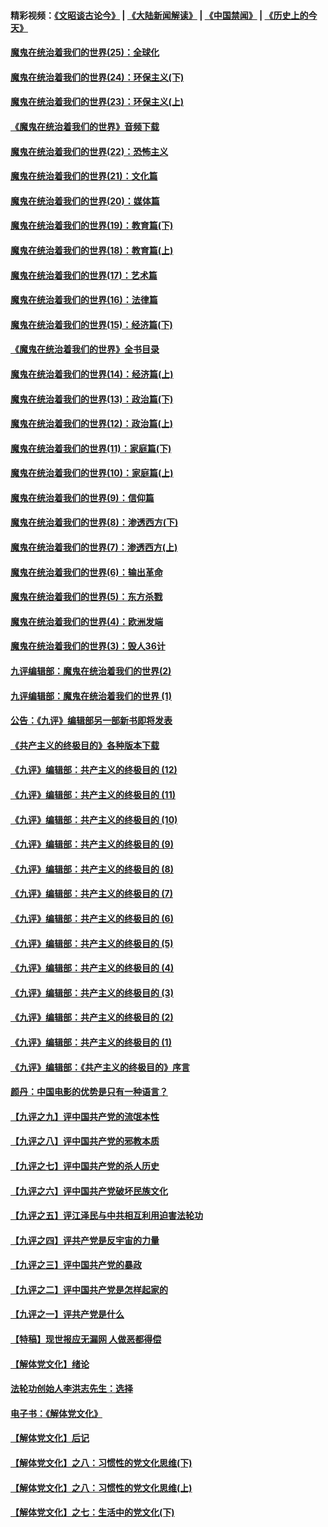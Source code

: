 #### 精彩视频：[《文昭谈古论今》](https://github.com/gfw-breaker/wenzhao/blob/master/README.md?t=11231834) | [《大陆新闻解读》](https://github.com/gfw-breaker/ntdtv-comedy/blob/master/README.md?t=11231834) | [《中国禁闻》](https://github.com/gfw-breaker/ntdtv-news/blob/master/README.md?t=11231834) | [《历史上的今天》](https://github.com/gfw-breaker/today-in-history/blob/master/README.md?t=11231834) 

#### [魔鬼在统治着我们的世界(25)：全球化](../pages/nsc422/n10788205.md?t=11231834) 

#### [魔鬼在统治着我们的世界(24)：环保主义(下)](../pages/nsc422/n10695307.md?t=11231834) 

#### [魔鬼在统治着我们的世界(23)：环保主义(上)](../pages/nsc422/n10688613.md?t=11231834) 

#### [《魔鬼在统治着我们的世界》音频下载](../pages/nsc422/n10635553.md?t=11231834) 

#### [魔鬼在统治着我们的世界(22)：恐怖主义](../pages/nsc422/n10614727.md?t=11231834) 

#### [魔鬼在统治着我们的世界(21)：文化篇](../pages/nsc422/n10597706.md?t=11231834) 

#### [魔鬼在统治着我们的世界(20)：媒体篇](../pages/nsc422/n10586579.md?t=11231834) 

#### [魔鬼在统治着我们的世界(19)：教育篇(下)](../pages/nsc422/n10564808.md?t=11231834) 

#### [魔鬼在统治着我们的世界(18)：教育篇(上)](../pages/nsc422/n10526970.md?t=11231834) 

#### [魔鬼在统治着我们的世界(17)：艺术篇](../pages/nsc422/n10499093.md?t=11231834) 

#### [魔鬼在统治着我们的世界(16)：法律篇](../pages/nsc422/n10485969.md?t=11231834) 

#### [魔鬼在统治着我们的世界(15)：经济篇(下)](../pages/nsc422/n10469975.md?t=11231834) 

#### [《魔鬼在统治着我们的世界》全书目录](../pages/nsc422/n10464261.md?t=11231834) 

#### [魔鬼在统治着我们的世界(14)：经济篇(上)](../pages/nsc422/n10457370.md?t=11231834) 

#### [魔鬼在统治着我们的世界(13)：政治篇(下)](../pages/nsc422/n10448270.md?t=11231834) 

#### [魔鬼在统治着我们的世界(12)：政治篇(上)](../pages/nsc422/n10444576.md?t=11231834) 

#### [魔鬼在统治着我们的世界(11)：家庭篇(下)](../pages/nsc422/n10440961.md?t=11231834) 

#### [魔鬼在统治着我们的世界(10)：家庭篇(上)](../pages/nsc422/n10435448.md?t=11231834) 

#### [魔鬼在统治着我们的世界(9)：信仰篇](../pages/nsc422/n10432159.md?t=11231834) 

#### [魔鬼在统治着我们的世界(8)：渗透西方(下)](../pages/nsc422/n10429603.md?t=11231834) 

#### [魔鬼在统治着我们的世界(7)：渗透西方(上)](../pages/nsc422/n10426013.md?t=11231834) 

#### [魔鬼在统治着我们的世界(6)：输出革命](../pages/nsc422/n10421536.md?t=11231834) 

#### [魔鬼在统治着我们的世界(5)：东方杀戮](../pages/nsc422/n10417707.md?t=11231834) 

#### [魔鬼在统治着我们的世界(4)：欧洲发端](../pages/nsc422/n10414890.md?t=11231834) 

#### [魔鬼在统治着我们的世界(3)：毁人36计](../pages/nsc422/n10411583.md?t=11231834) 

#### [九评编辑部：魔鬼在统治着我们的世界(2)](../pages/nsc422/n10410036.md?t=11231834) 

#### [九评编辑部：魔鬼在统治着我们的世界 (1)](../pages/nsc422/n10406825.md?t=11231834) 

#### [公告：《九评》编辑部另一部新书即将发表](../pages/nsc422/n10405104.md?t=11231834) 

#### [《共产主义的终极目的》各种版本下载](../pages/nsc422/n10022138.md?t=11231834) 

#### [《九评》编辑部：共产主义的终极目的 (12)](../pages/nsc422/n9933272.md?t=11231834) 

#### [《九评》编辑部：共产主义的终极目的 (11)](../pages/nsc422/n9924973.md?t=11231834) 

#### [《九评》编辑部：共产主义的终极目的 (10)](../pages/nsc422/n9920883.md?t=11231834) 

#### [《九评》编辑部：共产主义的终极目的 (9)](../pages/nsc422/n9916363.md?t=11231834) 

#### [《九评》编辑部：共产主义的终极目的 (8)](../pages/nsc422/n9912488.md?t=11231834) 

#### [《九评》编辑部：共产主义的终极目的 (7)](../pages/nsc422/n9901176.md?t=11231834) 

#### [《九评》编辑部：共产主义的终极目的 (6)](../pages/nsc422/n9899359.md?t=11231834) 

#### [《九评》编辑部：共产主义的终极目的 (5)](../pages/nsc422/n9893174.md?t=11231834) 

#### [《九评》编辑部：共产主义的终极目的 (4)](../pages/nsc422/n9891246.md?t=11231834) 

#### [《九评》编辑部：共产主义的终极目的 (3)](../pages/nsc422/n9879879.md?t=11231834) 

#### [《九评》编辑部：共产主义的终极目的 (2)](../pages/nsc422/n9876205.md?t=11231834) 

#### [《九评》编辑部：共产主义的终极目的 (1)](../pages/nsc422/n9865857.md?t=11231834) 

#### [《九评》编辑部：《共产主义的终极目的》序言](../pages/nsc422/n9862666.md?t=11231834) 

#### [颜丹：中国电影的优势是只有一种语言？](../pages/nsc422/n9583062.md?t=11231834) 

#### [【九评之九】评中国共产党的流氓本性](../pages/nsc422/n737542.md?t=11231834) 

#### [【九评之八】评中国共产党的邪教本质](../pages/nsc422/n735942.md?t=11231834) 

#### [【九评之七】评中国共产党的杀人历史](../pages/nsc422/n733806.md?t=11231834) 

#### [【九评之六】评中国共产党破坏民族文化](../pages/nsc422/n731667.md?t=11231834) 

#### [【九评之五】评江泽民与中共相互利用迫害法轮功](../pages/nsc422/n730058.md?t=11231834) 

#### [【九评之四】评共产党是反宇宙的力量](../pages/nsc422/n727814.md?t=11231834) 

#### [【九评之三】评中国共产党的暴政](../pages/nsc422/n725597.md?t=11231834) 

#### [【九评之二】评中国共产党是怎样起家的](../pages/nsc422/n723946.md?t=11231834) 

#### [【九评之一】评共产党是什么](../pages/nsc422/n722529.md?t=11231834) 

#### [【特稿】现世报应无漏网 人做恶都得偿](../pages/nsc422/n4215167.md?t=11231834) 

#### [【解体党文化】绪论](../pages/nsc422/n1449356.md?t=11231834) 

#### [法轮功创始人李洪志先生：选择](../pages/nsc422/n3580738.md?t=11231834) 

#### [电子书：《解体党文化》](../pages/nsc422/n1573484.md?t=11231834) 

#### [【解体党文化】后记](../pages/nsc422/n1531999.md?t=11231834) 

#### [【解体党文化】之八：习惯性的党文化思维(下)](../pages/nsc422/n1526477.md?t=11231834) 

#### [【解体党文化】之八：习惯性的党文化思维(上)](../pages/nsc422/n1520631.md?t=11231834) 

#### [【解体党文化】之七：生活中的党文化(下)](../pages/nsc422/n1513446.md?t=11231834) 

